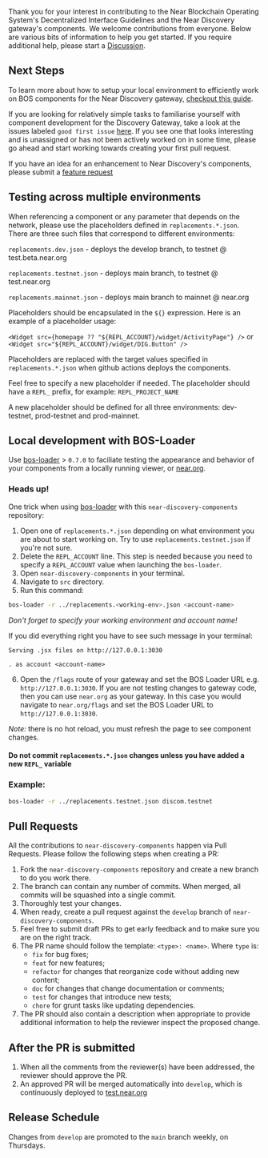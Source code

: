 Thank you for your interest in contributing to the Near Blockchain Operating System's Decentralized Interface Guidelines and the Near Discovery gateway's components.  We welcome contributions from everyone.  Below are various bits of information to help you get started.  If you require additional help, please start a [Discussion](https://github.com/near/near-discovery-components/discussions).

## Next Steps

To learn more about how to setup your local environment to efficiently work on BOS components for the Near Discovery gateway, [checkout this guide](https://github.com/near/near-discovery-components#near-discovery-widgets).


If you are looking for relatively simple tasks to familiarise yourself with
component development for the Discovery Gateway, take a look at the issues labeled `good first issue`
[here](https://github.com/near/near-discovery-components/labels/good%20first%20issue).  If you see
one that looks interesting and is unassigned or has not been actively worked on
in some time, please go ahead and start working towards creating your first pull request.

If you have an idea for an enhancement to Near Discovery's components, please submit a [feature request](https://github.com/near/near-discovery-components/issues/new?assignees=&labels=&projects=&template=feature_request.md&title=)


## Testing across multiple environments
When referencing a component or any parameter that depends on the network, please use the placeholders defined in `replacements.*.json`. There are three such files that correspond to different environments:

`replacements.dev.json` - deploys the develop branch, to testnet @ test.beta.near.org

`replacements.testnet.json` - deploys main branch, to testnet @ test.near.org

`replacements.mainnet.json` - deploys main branch to mainnet @ near.org

Placeholders should be encapsulated in the `${}` expression. Here is an example of a placeholder usage:

`<Widget src={homepage ?? "${REPL_ACCOUNT}/widget/ActivityPage"} />`
or
`<Widget src="${REPL_ACCOUNT}/widget/DIG.Button" />`

Placeholders are replaced with the target values specified in `replacements.*.json` when github actions deploys the components.

Feel free to specify a new placeholder if needed. The placeholder should have a `REPL_` prefix, for example: `REPL_PROJECT_NAME`

A new placeholder should be defined for all three environments: dev-testnet, prod-testnet and prod-mainnet.

## Local development with BOS-Loader
Use [bos-loader](https://github.com/near/bos-loader) > `0.7.0` to faciliate testing the appearance and behavior of your components from a locally running viewer, or [near.org](https://near.org).

### Heads up!
One trick when using [bos-loader](https://github.com/near/bos-loader) with this `near-discovery-components` repository:
1. Open one of `replacements.*.json` depending on what environment you are about to start working on. Try to use `replacements.testnet.json` if you're not sure.
2. Delete the `REPL_ACCOUNT` line. This step is needed because you need to specify a `REPL_ACCOUNT` value when launching the `bos-loader`.
3. Open `near-discovery-components` in your terminal.
4. Navigate to `src` directory.
5. Run this command:
```bash
bos-loader -r ../replacements.<working-env>.json <account-name>
```

*Don't forget to specify your working environment and account name!*

If you did everything right you have to see such message in your terminal:

```
Serving .jsx files on http://127.0.0.1:3030

. as account <account-name>
```

6. Open the `/flags` route of your gateway and set the BOS Loader URL e.g. `http://127.0.0.1:3030`.
   If you are not testing changes to gateway code, then you can use `near.org` as your gateway. In this case you would navigate to `near.org/flags` and set the BOS Loader URL to `http://127.0.0.1:3030`.

*Note:* there is no hot reload, you must refresh the page to see component changes.

#### Do not commit `replacements.*.json` changes unless you have added a new `REPL_` variable

### Example:

```bash
bos-loader -r ../replacements.testnet.json discom.testnet
```

## Pull Requests
All the contributions to `near-discovery-components` happen via Pull Requests.  Please follow the following steps when creating a PR:

1. Fork the `near-discovery-components` repository and create a new branch to do you work there.
2. The branch can contain any number of commits.  When merged, all commits will
   be squashed into a single commit.
3. Thoroughly test your changes.
4. When ready, create a pull request against the `develop` branch of `near-discovery-components`.
5. Feel free to submit draft PRs to get early feedback and to make sure you are
   on the right track.
6. The PR name should follow the template: `<type>: <name>`.  Where `type` is:
   - `fix` for bug fixes;
   - `feat` for new features;
   - `refactor` for changes that reorganize code without adding new content;
   - `doc` for changes that change documentation or comments;
   - `test` for changes that introduce new tests;
   - `chore` for grunt tasks like updating dependencies.
7. The PR should also contain a description when appropriate to provide
   additional information to help the reviewer inspect the proposed change.

## After the PR is submitted

1. When all the comments from the reviewer(s) have been addressed, the reviewer should
approve the PR.
2. An approved PR will be merged automatically into `develop`, which is continuously deployed to [test.near.org](https://test.near.org)


## Release Schedule
Changes from `develop` are promoted to the `main` branch weekly, on Thursdays.
